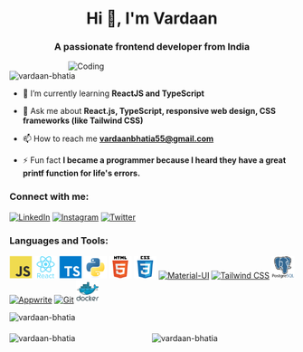 <h1 align="center">Hi 👋, I'm Vardaan</h1>
<h3 align="center">A passionate frontend developer from India</h3>

<img align="right" alt="Coding" width="400" src="https://camo.githubusercontent.com/19db51af5f90f1b152bc0b9078f5fe97053955be5074f03f17019c70345bdcdb/68747470733a2f2f6d69726f2e6d656469756d2e636f6d2f6d61782f313336302f302a37513379765349765f7430696f4a2d5a2e676966">

<p align="left"> <img src="https://komarev.com/ghpvc/?username=vardaan-bhatia&label=Profile%20views&color=0e75b6&style=flat" alt="vardaan-bhatia" /> </p>

- 🌱 I’m currently learning **ReactJS and TypeScript**

- 💬 Ask me about **React.js, TypeScript, responsive web design, CSS frameworks (like Tailwind CSS)**

- 📫 How to reach me **vardaanbhatia55@gmail.com**

- ⚡ Fun fact **I became a programmer because I heard they have a great printf function for life's errors.**

<h3 align="left">Connect with me:</h3>
<p align="left">
  <a href="https://www.linkedin.com/in/vardaan-bhatia-028446203/" target="_blank"><img align="center" src="https://raw.githubusercontent.com/rahuldkjain/github-profile-readme-generator/master/src/images/icons/Social/linked-in-alt.svg" alt="LinkedIn" height="30" width="40" /></a>
  <a href="https://www.instagram.com/vardaanbhatia._/" target="_blank"><img align="center" src="https://raw.githubusercontent.com/rahuldkjain/github-profile-readme-generator/master/src/images/icons/Social/instagram.svg" alt="Instagram" height="30" width="40" /></a>
  <a href="https://x.com/vardaanbhatia__" target="_blank"><img align="center" src="https://raw.githubusercontent.com/rahuldkjain/github-profile-readme-generator/master/src/images/icons/Social/twitter.svg" alt="Twitter" height="30" width="40" /></a>
</p>


<h3 align="left">Languages and Tools:</h3>
<p align="left"> 
  <a href="https://developer.mozilla.org/en-US/docs/Web/JavaScript" target="_blank" rel="noreferrer"><img src="https://raw.githubusercontent.com/devicons/devicon/master/icons/javascript/javascript-original.svg" alt="JavaScript" width="40" height="40"/></a>
  <a href="https://reactjs.org/" target="_blank" rel="noreferrer"><img src="https://raw.githubusercontent.com/devicons/devicon/master/icons/react/react-original-wordmark.svg" alt="React" width="40" height="40"/></a>
  <a href="https://www.typescriptlang.org/" target="_blank" rel="noreferrer"><img src="https://raw.githubusercontent.com/devicons/devicon/master/icons/typescript/typescript-original.svg" alt="TypeScript" width="40" height="40"/></a>
  <a href="https://www.python.org" target="_blank" rel="noreferrer"><img src="https://raw.githubusercontent.com/devicons/devicon/master/icons/python/python-original.svg" alt="Python" width="40" height="40"/></a>
  <a href="https://www.w3.org/html/" target="_blank" rel="noreferrer"><img src="https://raw.githubusercontent.com/devicons/devicon/master/icons/html5/html5-original-wordmark.svg" alt="HTML5" width="40" height="40"/></a>
  <a href="https://www.w3schools.com/css/" target="_blank" rel="noreferrer"><img src="https://raw.githubusercontent.com/devicons/devicon/master/icons/css3/css3-original-wordmark.svg" alt="CSS3" width="40" height="40"/></a>
  <a href="https://material-ui.com/" target="_blank" rel="noreferrer"><img src="https://cdn.worldvectorlogo.com/logos/material-ui-1.svg" alt="Material-UI" width="40" height="40"/></a>
  <a href="https://tailwindcss.com/" target="_blank" rel="noreferrer"><img src="https://www.vectorlogo.zone/logos/tailwindcss/tailwindcss-icon.svg" alt="Tailwind CSS" width="40" height="40"/></a>
  <a href="https://www.postgresql.org" target="_blank" rel="noreferrer"><img src="https://raw.githubusercontent.com/devicons/devicon/master/icons/postgresql/postgresql-original-wordmark.svg" alt="PostgreSQL" width="40" height="40"/></a>
  <a href="https://appwrite.io" target="_blank" rel="noreferrer"><img src="https://www.vectorlogo.zone/logos/appwriteio/appwriteio-icon.svg" alt="Appwrite" width="40" height="40"/></a>
  <a href="https://git-scm.com/" target="_blank" rel="noreferrer"><img src="https://www.vectorlogo.zone/logos/git-scm/git-scm-icon.svg" alt="Git" width="40" height="40"/></a>
  <a href="https://www.docker.com/" target="_blank" rel="noreferrer"><img src="https://raw.githubusercontent.com/devicons/devicon/master/icons/docker/docker-original-wordmark.svg" alt="Docker" width="40" height="40"/></a>
</p>
<div style="display: flex; flex-direction: column; align-items: center;">
  <!-- Most used languages -->
  <div style="width: 100%; max-width: 800px; margin-bottom: 20px;">
    <img src="https://github-readme-stats.vercel.app/api/top-langs/?username=vardaan-bhatia&layout=compact&langs_count=8&theme=dark" alt="vardaan-bhatia" />
  </div>

  <!-- GitHub stats and streak -->
  <div style="display: flex; justify-content: space-around; width: 100%; max-width: 800px;">
    <img style="flex: 1;" src="https://github-readme-stats.vercel.app/api?username=vardaan-bhatia&show_icons=true&locale=en&theme=dark" alt="vardaan-bhatia" />
    <img style="flex: 1;" src="https://github-readme-streak-stats.herokuapp.com/?user=vardaan-bhatia&theme=dark" alt="vardaan-bhatia" />
  </div>
</div>




